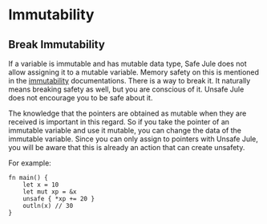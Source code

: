 # Immutability

## Break Immutability
If a variable is immutable and has mutable data type, Safe Jule does not allow assigning it to a mutable variable. Memory safety on this is mentioned in the [immutability](/memory/immutability) documentations. There is a way to break it. It naturally means breaking safety as well, but you are conscious of it. Unsafe Jule does not encourage you to be safe about it.

The knowledge that the pointers are obtained as mutable when they are received is important in this regard. So if you take the pointer of an immutable variable and use it mutable, you can change the data of the immutable variable. Since you can only assign to pointers with Unsafe Jule, you will be aware that this is already an action that can create unsafety.

For example:
```jule
fn main() {
    let x = 10
    let mut xp = &x
    unsafe { *xp += 20 }
    outln(x) // 30
}
```